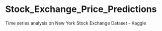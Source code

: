 # Stock_Exchange_Price_Predictions
Time series analysis on New York Stock Exchange Dataset - Kaggle
